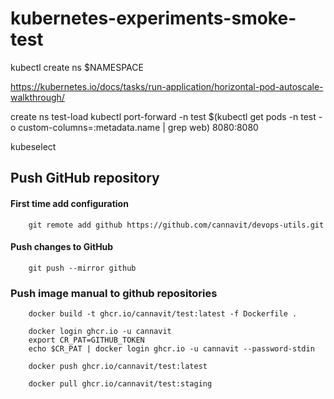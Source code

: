 # kubernetes-experiments-smoke-test


kubectl create ns $NAMESPACE

https://kubernetes.io/docs/tasks/run-application/horizontal-pod-autoscale-walkthrough/


create ns test-load kubectl port-forward -n test  $(kubectl get pods -n test -o custom-columns=:metadata.name | grep web) 8080:8080


kubeselect



## Push GitHub repository
#### First time add configuration
        
        git remote add github https://github.com/cannavit/devops-utils.git
#### Push changes to GitHub 

        git push --mirror github

### Push image manual to github repositories

        docker build -t ghcr.io/cannavit/test:latest -f Dockerfile .  

        docker login ghcr.io -u cannavit
        export CR_PAT=GITHUB_TOKEN
        echo $CR_PAT | docker login ghcr.io -u cannavit --password-stdin

        docker push ghcr.io/cannavit/test:latest

        docker pull ghcr.io/cannavit/test:staging


